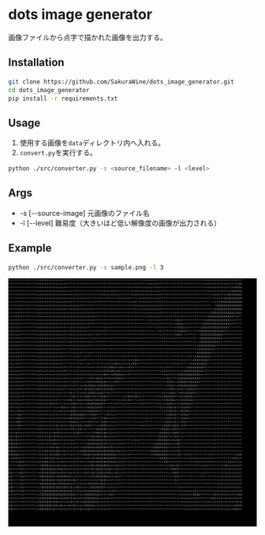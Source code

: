 # dots image generator

画像ファイルから点字で描かれた画像を出力する。

## Installation

```bash
git clone https://github.com/SakuraWine/dots_image_generator.git
cd dots_image_generator
pip install -r requirements.txt
```

## Usage

1. 使用する画像を`data`ディレクトリ内へ入れる。
1. `convert.py`を実行する。

```bash
python ./src/converter.py -s <source_filename> -l <level>
```

## Args

- -s [--source-image] 元画像のファイル名
- -l [--level] 難易度（大きいほど低い解像度の画像が出力される）


## Example

```bash
python ./src/converter.py -s sample.png -l 3
```

![demo_image](docs/images/demo.png "demo_image")
